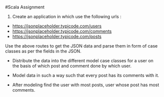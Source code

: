 #Scala Assignment 

1) Create an application in which use the following urls :

- https://jsonplaceholder.typicode.com/users
- https://jsonplaceholder.typicode.com/comments
- https://jsonplaceholder.typicode.com/posts

Use the above routes to get the JSON data and parse them in form of case classes
as per the fields in the JSON.

- Distribute the data into the different model case classes for a user on the basis of
which post and comment done by which user.

- Model data in such a way such that every post has its comments with it.

- After modeling find the user with most posts, user whose post has most comments.
